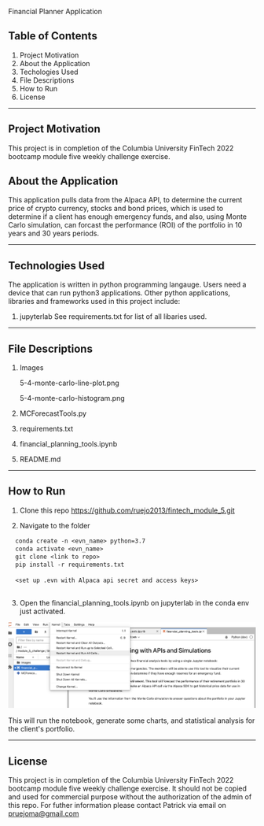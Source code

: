  Financial Planner Application

## Table of Contents


1. Project Motivation
2. About the Application
3. Techologies Used
4. File Descriptions
5. How to Run
6. License

--------------

## Project Motivation
 This project is in completion of the Columbia University FinTech 2022 bootcamp module five weekly challenge exercise. 


## About the Application

This application pulls data from the Alpaca API, to determine the current price of crypto currency, stocks and bond prices, which is used to determine if a client has enough emergency funds, and also, using Monte Carlo simulation, can forcast the performance (ROI) of the portfolio in 10 years and 30 years periods.

-----

## Technologies Used
The application is written in python programming langauge. Users need a device that can run python3 applications. Other python applications, libraries and frameworks used in this project include:

1. jupyterlab
See requirements.txt for list of all libaries used.

---------- 

## File Descriptions
1. Images

    5-4-monte-carlo-line-plot.png

    5-4-monte-carlo-histogram.png
2. MCForecastTools.py
3. requirements.txt
4. financial_planning_tools.ipynb
5. README.md

------------

## How to Run

1. Clone this repo https://github.com/ruejo2013/fintech_module_5.git

2. Navigate to the folder 

  ``` cd <location of file>
    conda create -n <evn_name> python=3.7 
    conda activate <evn_name>
    git clone <link to repo>
    pip install -r requirements.txt 

    <set up .evn with Alpaca api secret and access keys>
   
```

    
3. Open the financial_planning_tools.ipynb on jupyterlab in the conda env just activated.

![alt text](Images/financial_planner.png)

This will run the notebook, generate some charts, and statistical analysis for the client's portfolio.



-----------------------------

## License

This project is in completion of the Columbia University FinTech 2022 bootcamp module five weekly challenge exercise. It should not be copied and used for commercial purpose without the authorization of the admin of this repo. For futher information please contact Patrick via email on pruejoma@gmail.com

